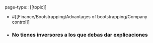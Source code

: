 page-type:: [[topic]]

- #[[Finance/Bootstrapping/Advantages of bootstrapping/Company control]]

- ### No tienes inversores a los que debas dar explicaciones



